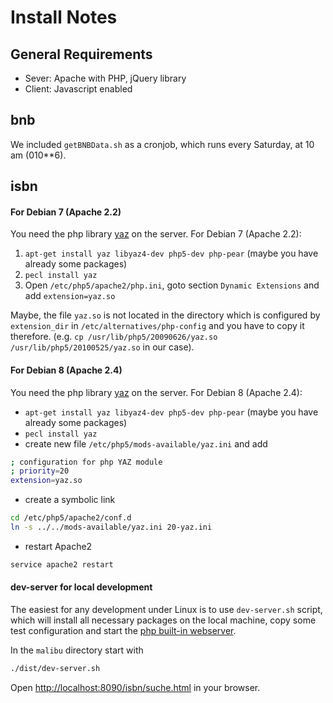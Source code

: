 # Install Notes

## General Requirements

 * Sever: Apache with PHP, jQuery library
 * Client: Javascript enabled

## bnb

We included `getBNBData.sh` as a cronjob, which runs every Saturday, at 10 am (010**6).

## isbn

#### For Debian 7 (Apache 2.2)
You need the php library <a href="http://php.net/manual/en/book.yaz.php">yaz</a> on the server. For Debian 7 (Apache 2.2):

1. <code>apt-get install yaz libyaz4-dev php5-dev php-pear</code> (maybe you have already some packages)
2. <code>pecl install yaz</code>
3. Open `/etc/php5/apache2/php.ini`, goto section `Dynamic Extensions` and add `extension=yaz.so`

Maybe, the file `yaz.so` is not located in the directory
which is configured by `extension_dir` in
`/etc/alternatives/php-config` and you have to copy it therefore.
(e.g. <code>cp /usr/lib/php5/20090626/yaz.so /usr/lib/php5/20100525/yaz.so</code> in our case).

#### For Debian 8 (Apache 2.4)
You need the php library <a href="http://php.net/manual/en/book.yaz.php">yaz</a> on the server. For Debian 8 (Apache 2.4):

* <code>apt-get install yaz libyaz4-dev php5-dev php-pear</code> (maybe you have already some packages)
* <code>pecl install yaz</code>
* create new file `/etc/php5/mods-available/yaz.ini` and add
```sh
; configuration for php YAZ module
; priority=20
extension=yaz.so
```
* create a symbolic link 
```sh
cd /etc/php5/apache2/conf.d 
ln -s ../../mods-available/yaz.ini 20-yaz.ini
```
* restart Apache2
```sh
service apache2 restart
```

#### dev-server for local development

The easiest for any development under Linux is to use `dev-server.sh` script,
which will install all necessary packages on the local machine, copy some
test configuration and start the [php built-in webserver](http://php.net/manual/en/features.commandline.webserver.php).

In the `malibu` directory start with
```bash
./dist/dev-server.sh
```
Open [http://localhost:8090/isbn/suche.html](http://localhost:8090/isbn/suche.html)
in your browser.
